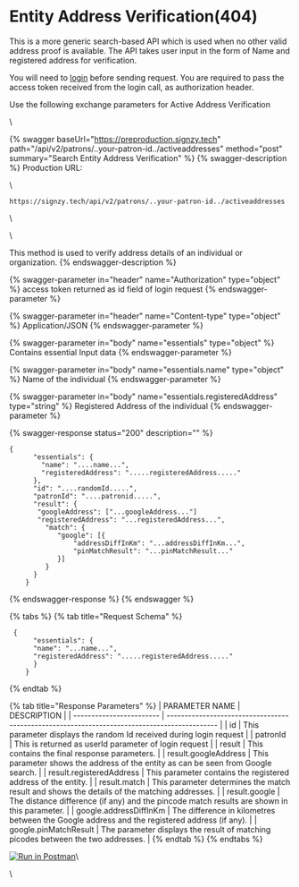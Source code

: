 # Entity Address Verification(404)

This is a more generic search-based API which is used when no other valid address proof is available. The API takes user input in the form of Name and registered address for verification.

You will need to [login](https://docs-staging.signzy.tech/) before sending request. You are required to pass the access token received from the login call, as authorization header.

Use the following exchange parameters for Active Address Verification

\


{% swagger baseUrl="https://preproduction.signzy.tech" path="/api/v2/patrons/..your-patron-id../activeaddresses" method="post" summary="Search Entity Address Verification" %}
{% swagger-description %}
Production URL:

\




`https://signzy.tech/api/v2/patrons/..your-patron-id../activeaddresses`

\




\


This method is used to verify address details of an individual or organization.
{% endswagger-description %}

{% swagger-parameter in="header" name="Authorization" type="object" %}
access token returned as id field of login request
{% endswagger-parameter %}

{% swagger-parameter in="header" name="Content-type" type="object" %}
Application/JSON
{% endswagger-parameter %}

{% swagger-parameter in="body" name="essentials" type="object" %}
Contains essential Input data
{% endswagger-parameter %}

{% swagger-parameter in="body" name="essentials.name" type="object" %}
Name of the individual
{% endswagger-parameter %}

{% swagger-parameter in="body" name="essentials.registeredAddress" type="string" %}
Registered Address of the individual
{% endswagger-parameter %}

{% swagger-response status="200" description="" %}
```
{
      "essentials": {
        "name": "....name...",
        "registeredAddress": ".....registeredAddress....."
      },
      "id": "....randomId.....",
      "patronId": "....patronid.....",
      "result": {
       "googleAddress": ["...googleAddress..."]
       "registeredAddress": "...registeredAddress...",
  		 "match": {
  			"google": [{
  				"addressDiffInKm": "...addressDiffInKm...",
  				"pinMatchResult": "...pinMatchResult..."
  			}]
  		 }
      }
    }
```
{% endswagger-response %}
{% endswagger %}

{% tabs %}
{% tab title="Request Schema" %}
```
 {
      "essentials": {
      "name": "...name...",
      "registeredAddress": ".....registeredAddress....."
      }
    }
```
{% endtab %}

{% tab title="Response Parameters" %}
| PARAMETER NAME           | DESCRIPTION                                                                                  |
| ------------------------ | -------------------------------------------------------------------------------------------- |
| id                       | This parameter displays the random Id received during login request                          |
| patronId                 | This is returned as userId parameter of login request                                        |
| result                   | This contains the final response parameters.                                                 |
| result.googleAddress     | This parameter shows the address of the entity as can be seen from Google search.            |
| result.registeredAddress | This parameter contains the registered address of the entity.                                |
| result.match             | This parameter determines the match result and shows the details of the matching addresses.  |
| result.google            | The distance difference (if any) and the pincode match results are shown in this parameter.  |
| google.addressDiffInKm   | The difference in kilometres between the Google address and the registered address (if any). |
| google.pinMatchResult    | The parameter displays the result of matching picodes between the two addresses.             |
{% endtab %}
{% endtabs %}

&#x20;[![Run in Postman](https://run.pstmn.io/button.svg)](https://www.getpostman.com/collections/c288dfaa3a5f08557b25)\


\
